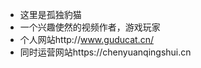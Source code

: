 - 这里是孤独豹猫
- 一个兴趣使然的视频作者，游戏玩家
- 个人网站http://www.guducat.cn/
- 同时运营网站https://chenyuanqingshui.cn

<!---
Guducat/Guducat is a ✨ special ✨ repository because its `README.md` (this file) appears on your GitHub profile.
You can click the Preview link to take a look at your changes.
--->
